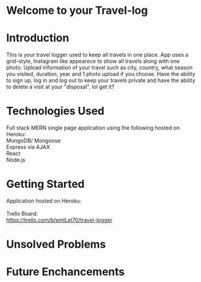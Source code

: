 # Welcome to your Travel-log

# Introduction
This is your travel logger used to keep all travels in one place. App uses a grid-style, Instagram like appearece to show all travels along with one photo. Upload information of your travel such as city, country, what season you visited, duration, year and 1 photo upload if you choose. Have the ability to sign up, log in and log out to keep your travels private and have the ability to delete a visit at your "disposal", lol get it? 

# Technologies Used
Full stack MERN single page application using the following hosted on Heroku: <br>
MongoDB/ Mongoose<br>
Express via AJAX<br>
React<br>
Node.js<br>

# Getting Started
Application hosted on Heroku:<br>
<br>
Trello Board:<br>
https://trello.com/b/emlLeI70/travel-logger<br>

# Unsolved Problems

# Future Enchancements
